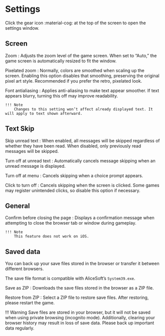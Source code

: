 # Settings

Click the gear icon :material-cog: at the top of the screen to open the settings window.

## Screen

Zoom
:   Adjusts the zoom level of the game screen. When set to “Auto,” the game screen is automatically resized to fit the window.

Pixelated zoom
:   Normally, colors are smoothed when scaling up the screen. Enabling this option disables that smoothing, preserving the original pixel art style. Recommended if you prefer the retro, pixelated look.

Font antialiasing
:   Applies anti-aliasing to make text appear smoother. If text appears blurry, turning this off may improve readability.

    !!! Note
        Changes to this setting won’t affect already displayed text. It will apply to text shown afterward.

## Text Skip
Skip unread text
:   When enabled, all messages will be skipped regardless of whether they have been read. When disabled, only previously read messages will be skipped.

Turn off at unread text
:   Automatically cancels message skipping when an unread message is displayed.

Turn off at menu
:   Cancels skipping when a choice prompt appears.

Click to turn off
:   Cancels skipping when the screen is clicked. Some games may register unintended clicks, so disable this option if necessary.

## General

Confirm before closing the page
:   Displays a confirmation message when attempting to close the browser tab or window during gameplay.

    !!! Note
        This feature does not work on iOS.

## Saved data
You can back up your save files stored in the browser or transfer it between different browsers.

The save file format is compatible with AliceSoft’s `System39.exe`.

Save as ZIP
:   Downloads the save files stored in the browser as a ZIP file.

Restore from ZIP
:   Select a ZIP file to restore save files. After restoring, please restart the game.

!!! Warning
    Save files are stored in your browser, but it will not be saved when using private browsing (incognito mode).
    Additionally, clearing your browser history may result in loss of save data. Please back up important data regularly.
